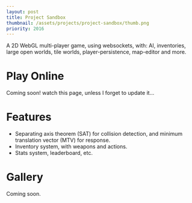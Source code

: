 ```yaml
---
layout: post
title: Project Sandbox
thumbnail: /assets/projects/project-sandbox/thumb.png
priority: 2016
---
```


A 2D WebGL multi-player game, using websockets, with: AI, inventories, large open worlds, tile worlds,
player-persistence, map-editor and more.

# Play Online
Coming soon! watch this page, unless I forget to update it...

# Features
- Separating axis theorem (SAT) for collision detection, and minimum translation vector (MTV) for response.
- Inventory system, with weapons and actions.
- Stats system, leaderboard, etc.

# Gallery
Coming soon.

